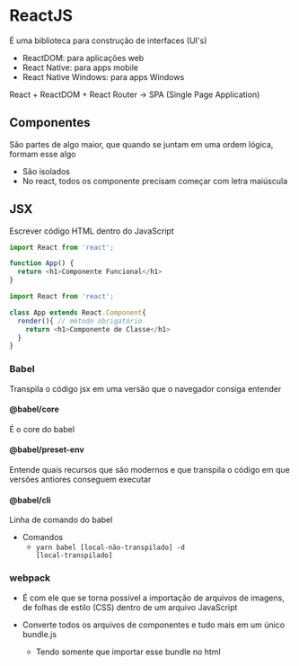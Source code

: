 # ReactJS
É uma biblioteca para construção de interfaces (UI's)
  - ReactDOM: para aplicações web
  - React Native: para apps mobile
  - React Native Windows: para apps Windows

React + ReactDOM + React Router -> SPA (Single Page Application)

## Componentes
São partes de algo maior, que quando se juntam em uma ordem lógica, formam esse algo
- São isolados
- No react, todos os componente precisam começar com letra maiúscula

## JSX
Escrever código HTML dentro do JavaScript

```js
import React from 'react';

function App() {
  return <h1>Componente Funcional</h1>
}
```

```js
import React from 'react';

class App extends React.Component{
  render(){ // método obrigatório
    return <h1>Componente de Classe</h1>
  }
}
```

### Babel
Transpila o código jsx em uma versão que o navegador consiga entender

#### @babel/core
É o core do babel

#### @babel/preset-env
Entende quais recursos que são modernos e que transpila o código em que versões antiores conseguem executar

#### @babel/cli
Linha de comando do babel
- Comandos
  - <code>yarn babel [local-não-transpilado] -d [local-transpilado]</code>

### webpack
- É com ele que se torna possível a importação de arquivos de imagens, de folhas de estilo (CSS) dentro de um arquivo JavaScript

- Converte todos os arquivos de componentes e tudo mais em um único bundle.js
  - Tendo somente que importar esse bundle no html